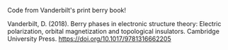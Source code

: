 Code from Vanderbilt's print berry book!

Vanderbilt, D. (2018). Berry phases in electronic structure theory: Electric polarization, orbital magnetization and topological insulators. Cambridge University Press. 
https://doi.org/10.1017/9781316662205